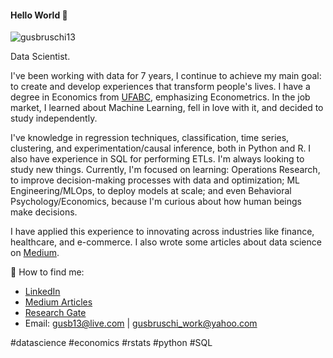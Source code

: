 #### Hello World 👋

<p align="left"> <img src="https://komarev.com/ghpvc/?username=gusbruschi13&color=blueviolet" alt="gusbruschi13" /> </p>


Data Scientist.

I've been working with data for 7 years, I continue to achieve my main goal: to create and develop experiences that transform people's lives. I have a degree in Economics from [UFABC](https://www.ufabc.edu.br/), emphasizing Econometrics. In the job market, I learned about Machine Learning, fell in love with it, and decided to study independently.

I've knowledge in regression techniques, classification, time series, clustering, and experimentation/causal inference, both in Python and R. I also have experience in SQL for performing ETLs. I'm always looking to study new things. Currently, I'm focused on learning: Operations Research, to improve decision-making processes with data and optimization; ML Engineering/MLOps, to deploy models at scale; and even Behavioral Psychology/Economics, because I'm curious about how human beings make decisions.

I have applied this experience to innovating across industries like finance, healthcare, and e-commerce. I also wrote some articles about data science on [Medium](https://medium.com/@gustavobruschi13).


💌 How to find me:
- [LinkedIn](https://www.linkedin.com/in/gustavo-bruschi/)
- [Medium Articles](https://medium.com/@gustavobruschi13)
- [Research Gate](https://www.researchgate.net/profile/Gustavo_Bruschi2)
- Email: gusb13@live.com | gusbruschi_work@yahoo.com

#datascience #economics #rstats #python #SQL
